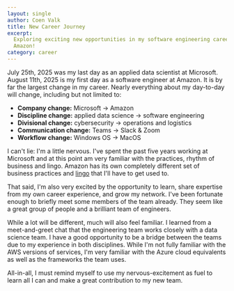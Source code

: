 ```yaml
---
layout: single
author: Coen Valk
title: New Career Journey
excerpt:
  Exploring exciting new opportunities in my software engineering career at
  Amazon!
category: career
---
```


July 25th, 2025 was my last day as an applied data scientist at Microsoft.
August 11th, 2025 is my first day as a software engineer at Amazon. It is by far
the largest change in my career. Nearly everything about my day-to-day will
change, including but not limited to:

- **Company change:** Microsoft -> Amazon
- **Discipline change:** applied data science -> software engineering
- **Divisional change:** cybersecurity -> operations and logistics
- **Communication change:** Teams -> Slack & Zoom
- **Workflow change:** Windows OS -> MacOS

I can't lie: I'm a little nervous. I've spent the past five years working at
Microsoft and at this point am very familiar with the practices, rhythm of
business and lingo. Amazon has its own completely different set of business
practices and
[lingo](https://www.amazon.jobs/content/en/our-workplace/leadership-principles)
that I'll have to get used to.

That said, I'm also very excited by the opportunity to learn, share expertise
from my own career experience, and grow my network. I've been fortunate enough
to briefly meet some members of the team already. They seem like a great group
of people and a brilliant team of engineers.

While a lot will be different, much will also feel familiar. I learned from a
meet-and-greet chat that the engineering team works closely with a data science
team. I have a good opportunity to be a bridge between the teams due to my
experience in both disciplines. While I'm not fully familiar with the AWS
versions of services, I'm very familiar with the Azure cloud equivalents as well
as the frameworks the team uses.

All-in-all, I must remind myself to use my nervous-excitement as fuel to learn
all I can and make a great contribution to my new team.
